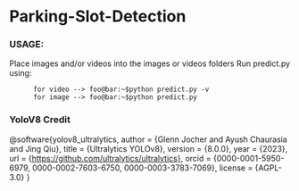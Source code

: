 # Parking-Slot-Detection
### USAGE:
  Place images and/or videos into the images or videos folders
  Run predict.py using:
```console
      for video --> foo@bar:~$python predict.py -v
      for image --> foo@bar:~$python predict.py
```
### YoloV8 Credit
@software{yolov8_ultralytics,
  author = {Glenn Jocher and Ayush Chaurasia and Jing Qiu},
  title = {Ultralytics YOLOv8},
  version = {8.0.0},
  year = {2023},
  url = {https://github.com/ultralytics/ultralytics},
  orcid = {0000-0001-5950-6979, 0000-0002-7603-6750, 0000-0003-3783-7069},
  license = {AGPL-3.0}
}
